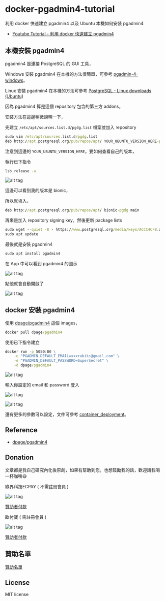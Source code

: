 # docker-pgadmin4-tutorial

利用 docker 快速建立 pgadmin4 以及 Ubuntu 本機如何安裝 pgadmin4

* [Youtube Tutorial - 利用 docker 快速建立 pgadmin4](https://youtu.be/uewKHemeipE)

## 本機安裝 pgadmin4

pgadmin4 是連接 PostgreSQL 的 GUI 工具，

Windows 安裝 pgadmin4 在本機的方法很簡單，可參考 [pgadmin-4-windows](https://www.pgadmin.org/download/pgadmin-4-windows/)。

Linux 安裝 pgadmin4 在本機的方法可參考 [PostgreSQL - Linux downloads (Ubuntu)](https://www.postgresql.org/download/linux/ubuntu/)

因為 pgadmin4 算是這個 repository 包含的第三方 addons，

安裝方法在這邊稍微說明一下，

先建立 `/etc/apt/sources.list.d/pgdg.list` 檔案並加入 repository

```cmd
sudo vim /etc/apt/sources.list.d/pgdg.list
deb http://apt.postgresql.org/pub/repos/apt/ YOUR_UBUNTU_VERSION_HERE-pgdg main
```

注意到這邊的 `YOUR_UBUNTU_VERSION_HERE`，要如何查看自己的版本，

執行已下指令

```cmd
lsb_release -a
```
![alt tag](https://i.imgur.com/Ps8bYwd.png)

這邊可以看到我的版本是 bionic，

所以就填入，

```cmd
deb http://apt.postgresql.org/pub/repos/apt/ bionic-pgdg main
```

再來是加入 repository signing key，然後更新 package lists

```cmd
sudo wget --quiet -O - https://www.postgresql.org/media/keys/ACCC4CF8.asc | sudo apt-key add -
sudo apt update
```

最後就是安裝 pgadmin4

```cmd
sudo apt install pgadmin4
```

在 App 中可以看到 pgadmin4 的圖示

![alt tag](https://i.imgur.com/aPFxORg.png)

點他就會自動開啟了

![alt tag](https://i.imgur.com/y9KAk7R.png)

## docker 安裝 pgadmin4

使用 [dpage/pgadmin4](https://hub.docker.com/r/dpage/pgadmin4/) 這個 images，

```cmd
docker pull dpage/pgadmin4
```
使用已下指令建立

```cmd
docker run -p 5050:80 \
    -e "PGADMIN_DEFAULT_EMAIL=xxxrubiks@gmail.com" \
    -e "PGADMIN_DEFAULT_PASSWORD=SuperSecret" \
    -d dpage/pgadmin4
```

![alt tag](https://i.imgur.com/gEmZWsw.png)

輸入你設定的 email 和 password 登入

![alt tag](https://i.imgur.com/YLzy9QP.png)

![alt tag](https://i.imgur.com/nylk0Em.png)

還有更多的參數可以設定，文件可參考 [container_deployment](https://www.pgadmin.org/docs/pgadmin4/latest/container_deployment.html)。

## Reference

* [dpage/pgadmin4](https://hub.docker.com/r/dpage/pgadmin4/)

## Donation

文章都是我自己研究內化後原創，如果有幫助到您，也想鼓勵我的話，歡迎請我喝一杯咖啡:laughing:

綠界科技ECPAY ( 不需註冊會員 )

![alt tag](https://payment.ecpay.com.tw/Upload/QRCode/201906/QRCode_672351b8-5ab3-42dd-9c7c-c24c3e6a10a0.png)

[贊助者付款](http://bit.ly/2F7Jrha)

歐付寶 ( 需註冊會員 )

![alt tag](https://i.imgur.com/LRct9xa.png)

[贊助者付款](https://payment.opay.tw/Broadcaster/Donate/9E47FDEF85ABE383A0F5FC6A218606F8)

## 贊助名單

[贊助名單](https://github.com/twtrubiks/Thank-you-for-donate)

## License

MIT license

